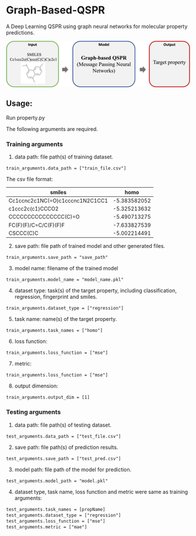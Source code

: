 # Graph-Based-QSPR
A Deep Learning QSPR using graph neural networks for molecular property predictions.

<p align="center">
<img src="./docs/diagram.png", width="1000"/>
</p>

## Usage:

Run property.py

The following arguments are required.

### Training arguments

1. data path: file path(s) of training dataset.
```
train_arguments.data_path = ["train_file.csv"]
```
  The csv file format:

| smiles                             | homo         | 
| ---------------------------------- | ------------ | 
| Cc1ccnc2c1NC(=O)c1cccnc1N2C1CC1	   | -5.383582052 |
| c1ccc2c(c1)CCCO2	                 | -5.325213632 |
| CCCCCCCCCCCCCCC(C)=O	             | -5.490713275 |
| FC(F)(F)/C=C/C(F)(F)F	             | -7.633827539 |
| CSCCC(C)C	                         | -5.002214491 | 

2. save path: file path of trained model and other generated files.
```
train_arguments.save_path = "save_path"
```
3. model name: filename of the trained model
```
train_arguments.model_name = "model_name.pkl"
```
4. dataset type: task(s) of the target property, including classification, regression, fingerprint and smiles. 
```
train_arguments.dataset_type = ["regression"]
```
5. task name: name(s) of the target property.
```
train_arguments.task_names = ["homo"]
```
6. loss function:
```
train_arguments.loss_function = ["mse"]
```
7. metric:
```
train_arguments.loss_function = ["mse"]
```
8. output dimension:
```
train_arguments.output_dim = [1]
```

### Testing arguments
1. data path: file path(s) of testing dataset.
```
test_arguments.data_path = ["test_file.csv"]
```
2. save path: file path(s) of prediction results.
```
test_arguments.save_path = ["test_pred.csv"]
```
3. model path: file path of the model for prediction.
```
test_arguments.model_path = "model.pkl"
```
4. dataset type, task name, loss function and metric were same as training arguments:
```
test_arguments.task_names = [propName]
test_arguments.dataset_type = ["regression"]
test_arguments.loss_function = ["mse"]
test_arguments.metric = ["mae"]
```
